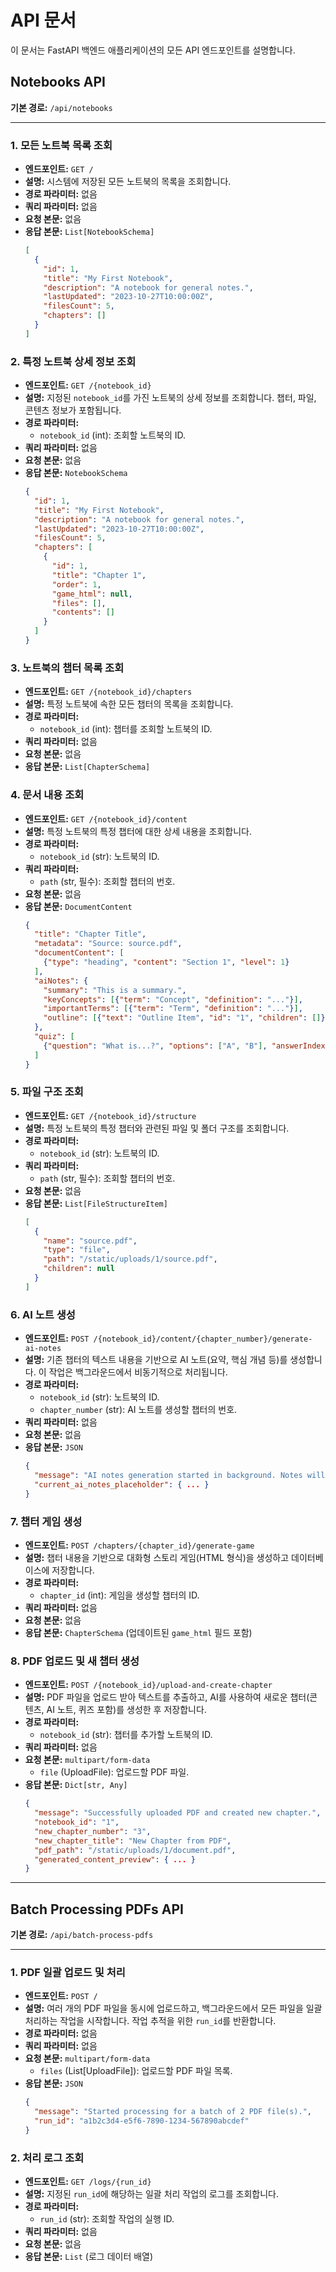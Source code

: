 # API 문서

이 문서는 FastAPI 백엔드 애플리케이션의 모든 API 엔드포인트를 설명합니다.

## Notebooks API

**기본 경로:** `/api/notebooks`

---

### 1. 모든 노트북 목록 조회

-   **엔드포인트:** `GET /`
-   **설명:** 시스템에 저장된 모든 노트북의 목록을 조회합니다.
-   **경로 파라미터:** 없음
-   **쿼리 파라미터:** 없음
-   **요청 본문:** 없음
-   **응답 본문:** `List[NotebookSchema]`
    ```json
    [
      {
        "id": 1,
        "title": "My First Notebook",
        "description": "A notebook for general notes.",
        "lastUpdated": "2023-10-27T10:00:00Z",
        "filesCount": 5,
        "chapters": []
      }
    ]
    ```

### 2. 특정 노트북 상세 정보 조회

-   **엔드포인트:** `GET /{notebook_id}`
-   **설명:** 지정된 `notebook_id`를 가진 노트북의 상세 정보를 조회합니다. 챕터, 파일, 콘텐츠 정보가 포함됩니다.
-   **경로 파라미터:**
    -   `notebook_id` (int): 조회할 노트북의 ID.
-   **쿼리 파라미터:** 없음
-   **요청 본문:** 없음
-   **응답 본문:** `NotebookSchema`
    ```json
    {
      "id": 1,
      "title": "My First Notebook",
      "description": "A notebook for general notes.",
      "lastUpdated": "2023-10-27T10:00:00Z",
      "filesCount": 5,
      "chapters": [
        {
          "id": 1,
          "title": "Chapter 1",
          "order": 1,
          "game_html": null,
          "files": [],
          "contents": []
        }
      ]
    }
    ```

### 3. 노트북의 챕터 목록 조회

-   **엔드포인트:** `GET /{notebook_id}/chapters`
-   **설명:** 특정 노트북에 속한 모든 챕터의 목록을 조회합니다.
-   **경로 파라미터:**
    -   `notebook_id` (int): 챕터를 조회할 노트북의 ID.
-   **쿼리 파라미터:** 없음
-   **요청 본문:** 없음
-   **응답 본문:** `List[ChapterSchema]`

### 4. 문서 내용 조회

-   **엔드포인트:** `GET /{notebook_id}/content`
-   **설명:** 특정 노트북의 특정 챕터에 대한 상세 내용을 조회합니다.
-   **경로 파라미터:**
    -   `notebook_id` (str): 노트북의 ID.
-   **쿼리 파라미터:**
    -   `path` (str, 필수): 조회할 챕터의 번호.
-   **요청 본문:** 없음
-   **응답 본문:** `DocumentContent`
    ```json
    {
      "title": "Chapter Title",
      "metadata": "Source: source.pdf",
      "documentContent": [
        {"type": "heading", "content": "Section 1", "level": 1}
      ],
      "aiNotes": {
        "summary": "This is a summary.",
        "keyConcepts": [{"term": "Concept", "definition": "..."}],
        "importantTerms": [{"term": "Term", "definition": "..."}],
        "outline": [{"text": "Outline Item", "id": "1", "children": []}]
      },
      "quiz": [
        {"question": "What is...?", "options": ["A", "B"], "answerIndex": 0, "explanation": "..."}
      ]
    }
    ```

### 5. 파일 구조 조회

-   **엔드포인트:** `GET /{notebook_id}/structure`
-   **설명:** 특정 노트북의 특정 챕터와 관련된 파일 및 폴더 구조를 조회합니다.
-   **경로 파라미터:**
    -   `notebook_id` (str): 노트북의 ID.
-   **쿼리 파라미터:**
    -   `path` (str, 필수): 조회할 챕터의 번호.
-   **요청 본문:** 없음
-   **응답 본문:** `List[FileStructureItem]`
    ```json
    [
      {
        "name": "source.pdf",
        "type": "file",
        "path": "/static/uploads/1/source.pdf",
        "children": null
      }
    ]
    ```

### 6. AI 노트 생성

-   **엔드포인트:** `POST /{notebook_id}/content/{chapter_number}/generate-ai-notes`
-   **설명:** 기존 챕터의 텍스트 내용을 기반으로 AI 노트(요약, 핵심 개념 등)를 생성합니다. 이 작업은 백그라운드에서 비동기적으로 처리됩니다.
-   **경로 파라미터:**
    -   `notebook_id` (str): 노트북의 ID.
    -   `chapter_number` (str): AI 노트를 생성할 챕터의 번호.
-   **쿼리 파라미터:** 없음
-   **요청 본문:** 없음
-   **응답 본문:** `JSON`
    ```json
    {
      "message": "AI notes generation started in background. Notes will be updated shortly.",
      "current_ai_notes_placeholder": { ... }
    }
    ```

### 7. 챕터 게임 생성

-   **엔드포인트:** `POST /chapters/{chapter_id}/generate-game`
-   **설명:** 챕터 내용을 기반으로 대화형 스토리 게임(HTML 형식)을 생성하고 데이터베이스에 저장합니다.
-   **경로 파라미터:**
    -   `chapter_id` (int): 게임을 생성할 챕터의 ID.
-   **쿼리 파라미터:** 없음
-   **요청 본문:** 없음
-   **응답 본문:** `ChapterSchema` (업데이트된 `game_html` 필드 포함)

### 8. PDF 업로드 및 새 챕터 생성

-   **엔드포인트:** `POST /{notebook_id}/upload-and-create-chapter`
-   **설명:** PDF 파일을 업로드 받아 텍스트를 추출하고, AI를 사용하여 새로운 챕터(콘텐츠, AI 노트, 퀴즈 포함)를 생성한 후 저장합니다.
-   **경로 파라미터:**
    -   `notebook_id` (str): 챕터를 추가할 노트북의 ID.
-   **쿼리 파라미터:** 없음
-   **요청 본문:** `multipart/form-data`
    -   `file` (UploadFile): 업로드할 PDF 파일.
-   **응답 본문:** `Dict[str, Any]`
    ```json
    {
      "message": "Successfully uploaded PDF and created new chapter.",
      "notebook_id": "1",
      "new_chapter_number": "3",
      "new_chapter_title": "New Chapter from PDF",
      "pdf_path": "/static/uploads/1/document.pdf",
      "generated_content_preview": { ... }
    }
    ```

---

## Batch Processing PDFs API

**기본 경로:** `/api/batch-process-pdfs`

---

### 1. PDF 일괄 업로드 및 처리

-   **엔드포인트:** `POST /`
-   **설명:** 여러 개의 PDF 파일을 동시에 업로드하고, 백그라운드에서 모든 파일을 일괄 처리하는 작업을 시작합니다. 작업 추적을 위한 `run_id`를 반환합니다.
-   **경로 파라미터:** 없음
-   **쿼리 파라미터:** 없음
-   **요청 본문:** `multipart/form-data`
    -   `files` (List[UploadFile]): 업로드할 PDF 파일 목록.
-   **응답 본문:** `JSON`
    ```json
    {
      "message": "Started processing for a batch of 2 PDF file(s).",
      "run_id": "a1b2c3d4-e5f6-7890-1234-567890abcdef"
    }
    ```

### 2. 처리 로그 조회

-   **엔드포인트:** `GET /logs/{run_id}`
-   **설명:** 지정된 `run_id`에 해당하는 일괄 처리 작업의 로그를 조회합니다.
-   **경로 파라미터:**
    -   `run_id` (str): 조회할 작업의 실행 ID.
-   **쿼리 파라미터:** 없음
-   **요청 본문:** 없음
-   **응답 본문:** `List` (로그 데이터 배열)
